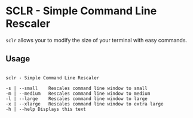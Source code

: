 # SCLR - Simple Command Line Rescaler

`sclr` allows your to modify the size of your terminal with easy commands.

## Usage

```

sclr - Simple Command Line Rescaler

-s | --small	Rescales command line window to small
-m | --medium	Rescales command line window to medium
-l | --large	Rescales command line window to large
-x | --xlarge	Rescales command line window to extra large
-h | --help	Displays this text

```

